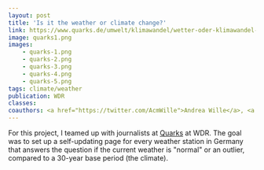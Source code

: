 ```yaml
---
layout: post
title: 'Is it the weather or climate change?'
link: https://www.quarks.de/umwelt/klimawandel/wetter-oder-klimawandel-2/
image: quarks1.png
images:
    - quarks-1.png
    - quarks-2.png
    - quarks-3.png
    - quarks-4.png
    - quarks-5.png
tags: climate/weather
publication: WDR
classes:
coauthors: <a href="https://twitter.com/AcmWille">Andrea Wille</a>, <a href="https://twitter.com/LaraSchwenner">Lara Schwenner</a>, Saskia Gerhard & <a href="https://github.com/jh0ker">Jannes Höke</a>
---
```


For this project, I teamed up with journalists at [Quarks](https://www.quarks.de/) at WDR. The goal was to set up a self-updating page for every weather station in Germany that answers the question if the current weather is "normal" or an outlier, compared to a 30-year base period (the climate).
